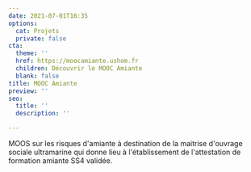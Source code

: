 ```yaml
---
date: 2021-07-01T16:35
options:
  cat: Projets
  private: false
cta:
  theme: ''
  href: https://moocamiante.ushom.fr
  children: Découvrir le MOOC Amiante
  blank: false
title: MOOC Amiante
preview: ''
seo:
  title: ''
  description: ''

---
```

MOOS sur les risques d'amiante à destination de la maitrise d'ouvrage sociale ultramarine qui donne lieu à l'établissement de l'attestation de formation amiante SS4 validée.